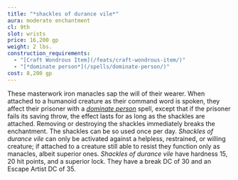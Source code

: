 ```yaml
---
title: "*shackles of durance vile*"
aura: moderate enchantment
cl: 9th
slot: wrists
price: 16,200 gp
weight: 2 lbs.
construction_requirements:
  - "[Craft Wondrous Item](/feats/craft-wondrous-item/)"
  - "[*dominate person*](/spells/dominate-person/)"
cost: 8,200 gp
---
```


These masterwork iron manacles sap the will of their wearer. When attached to a humanoid creature as their command word is spoken, they affect their prisoner with a [*dominate person*](/spells/dominate-person/) spell, except that if the prisoner fails its saving throw, the effect lasts for as long as the shackles are attached. Removing or destroying the shackles immediately breaks the enchantment. The shackles can be so used once per day. *Shackles of durance vile* can only be activated against a helpless, restrained, or willing creature; if attached to a creature still able to resist they function only as manacles, albeit superior ones. *Shackles of durance vile* have hardness 15, 20 hit points, and a superior lock. They have a break DC of 30 and an Escape Artist DC of 35.

